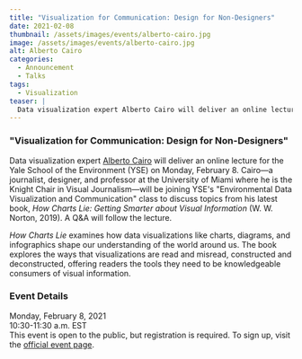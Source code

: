 ```yaml
---
title: "Visualization for Communication: Design for Non-Designers"
date: 2021-02-08
thumbnail: /assets/images/events/alberto-cairo.jpg
image: /assets/images/events/alberto-cairo.jpg
alt: Alberto Cairo
categories:
  - Announcement
  - Talks
tags:
  - Visualization
teaser: |
  Data visualization expert Alberto Cairo will deliver an online lecture titled, "Visualization for Communication: Design for Non-Designers."
---
```


### "Visualization for Communication: Design for Non-Designers"  

Data visualization expert <a href='http://albertocairo.com/' target='_blank'>Alberto Cairo</a> will deliver an online lecture for the Yale School of the Environment (YSE) on Monday, February 8. Cairo—a journalist, designer, and professor at the University of Miami where he is the Knight Chair in Visual Journalism—will be joining YSE's "Environmental Data Visualization and Communication" class to discuss topics from his latest book, *How Charts Lie: Getting Smarter about Visual Information* (W. W. Norton, 2019). A Q&A will follow the lecture.

*How Charts Lie* examines how data visualizations like charts, diagrams, and infographics shape our understanding of the world around us. The book explores the ways that visualizations are read and misread, constructed and deconstructed, offering readers the tools they need to be knowledgeable consumers of visual information.

### Event Details
Monday, February 8, 2021  
10:30-11:30 a.m. EST  
This event is open to the public, but registration is required. To sign up, visit the <a href='https://environment.yale.edu/calendar/listing/95929' target='_blank'>official event page</a>.
